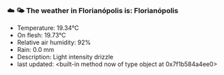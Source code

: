 ### ☁️ 🌤️  The weather in Florianópolis is: Florianópolis

- Temperature: 19.34°C
- On flesh: 19.73°C
- Relative air humidity: 92%
- Rain: 0.0 mm
- Description: Light intensity drizzle
- last updated: <built-in method now of type object at 0x7f1b584a4ee0>
